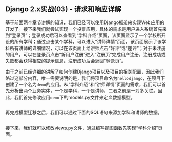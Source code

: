 ## Django 2.x实战(03) - 请求和响应详解

基于前面两个章节讲解的知识，我们已经可以使用Django框架来实现Web应用的开发了。接下来我们就尝试实现一个投票应用，具体的需求是用户进入系统首先来到“登录页”；登录成功后可以查看到“学科介绍”页面，该页面显示了一个学校所开设的所有学科；通过点击某个学科，可以进入“讲师详情”页面，该页面展示了该学科所有讲师的详细情况，可以在该页面上给讲师点击“好评”或“差评”；对于未注册的用户，可以在登录页点击“新用户注册”进入“注册页”完成用户注册，注册成功或失败都会获得相应的提示信息，注册成功后会返回“登录页”。

由于之前已经详细的讲解了如何创建Django项目以及项目的相关配置，因此我们略过这部分内容，唯一需要说明的是，我们将项目命名为`hellodjango`，在项目下创建了一个名为`demo`的应用。从“学科介绍”和“讲师详情”页面的需求，我们可以首先分析出两个业务实体，一个是学科，一个是讲师，二者之前是一对多关联。因此，我们首先修改应用`demo`下的models.py文件来定义数据模型。

```Python


```



再完成模型迁移之后，我们可以通过下面的SQL语句来添加学科和讲师的数据。

```SQL


```

接下来，我们就可以修改views.py文件，通过编写视图函数先实现“学科介绍”页面。

```Python


```

